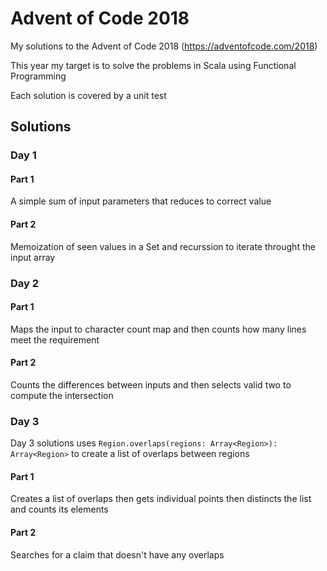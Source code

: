 # Advent of Code 2018
My solutions to the Advent of Code 2018 (https://adventofcode.com/2018)

This year my target is to solve the problems in Scala using Functional Programming

Each solution is covered by a unit test

## Solutions

### Day 1
#### Part 1
A simple sum of input parameters that reduces to correct value

#### Part 2
Memoization of seen values in a Set and recurssion to iterate throught the input array

### Day 2
#### Part 1
Maps the input to character count map and then counts how many lines meet the requirement

#### Part 2
Counts the differences between inputs and then selects valid two to compute the intersection

### Day 3
Day 3 solutions uses `Region.overlaps(regions: Array<Region>): Array<Region>` to create a list of overlaps between regions

#### Part 1
Creates a list of overlaps then gets individual points then distincts the list and counts its elements

#### Part 2
Searches for a claim that doesn't have any overlaps